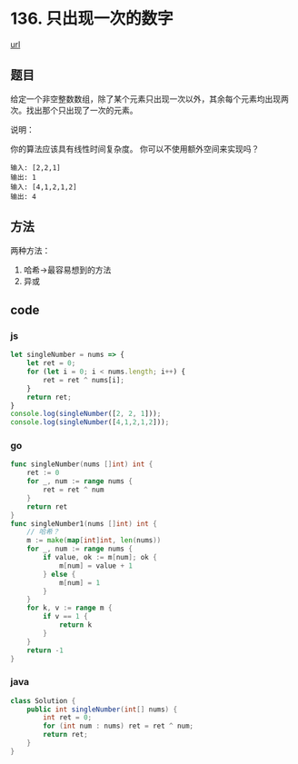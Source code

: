 # 136. 只出现一次的数字

[url](https://leetcode-cn.com/problems/single-number/)


## 题目

给定一个非空整数数组，除了某个元素只出现一次以外，其余每个元素均出现两次。找出那个只出现了一次的元素。

说明：

你的算法应该具有线性时间复杂度。 你可以不使用额外空间来实现吗？

```
输入: [2,2,1]
输出: 1
输入: [4,1,2,1,2]
输出: 4
```

## 方法


两种方法：
1. 哈希->最容易想到的方法
2. 异或

## code

### js

```js
let singleNumber = nums => {
    let ret = 0;
    for (let i = 0; i < nums.length; i++) {
        ret = ret ^ nums[i];
    }
    return ret;
}
console.log(singleNumber([2, 2, 1]));
console.log(singleNumber([4,1,2,1,2]));
```

### go

```go
func singleNumber(nums []int) int {
	ret := 0
	for _, num := range nums {
		ret = ret ^ num
	}
	return ret
}
func singleNumber1(nums []int) int {
	// 哈希？
	m := make(map[int]int, len(nums))
	for _, num := range nums {
		if value, ok := m[num]; ok {
			m[num] = value + 1
		} else {
			m[num] = 1
		}
	}
	for k, v := range m {
		if v == 1 {
			return k
		}
	}
	return -1
}
```

### java

```java
class Solution {
    public int singleNumber(int[] nums) {
        int ret = 0;
        for (int num : nums) ret = ret ^ num;
        return ret;
    }
}
```

